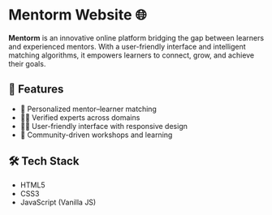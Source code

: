 # Mentorm Website 🌐


**Mentorm** is an innovative online platform bridging the gap between learners and experienced mentors. With a user-friendly interface and intelligent matching algorithms, it empowers learners to connect, grow, and achieve their goals.


## 🚀 Features
- 🎯 Personalized mentor–learner matching
- 👩‍🏫 Verified experts across domains
- 🧑‍💻 User-friendly interface with responsive design
- 🌱 Community-driven workshops and learning


## 🛠️ Tech Stack
- HTML5
- CSS3
- JavaScript (Vanilla JS)
